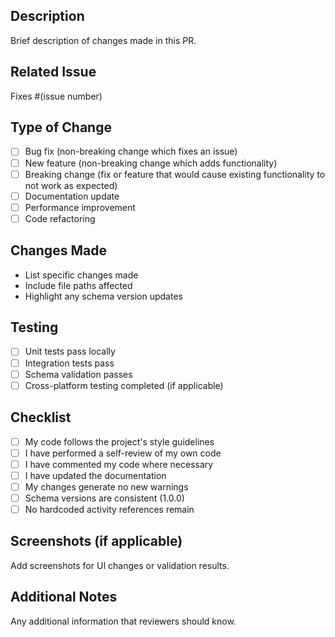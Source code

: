 ## Description
Brief description of changes made in this PR.

## Related Issue
Fixes #(issue number)

## Type of Change
- [ ] Bug fix (non-breaking change which fixes an issue)
- [ ] New feature (non-breaking change which adds functionality)
- [ ] Breaking change (fix or feature that would cause existing functionality to not work as expected)
- [ ] Documentation update
- [ ] Performance improvement
- [ ] Code refactoring

## Changes Made
- List specific changes made
- Include file paths affected
- Highlight any schema version updates

## Testing
- [ ] Unit tests pass locally
- [ ] Integration tests pass
- [ ] Schema validation passes
- [ ] Cross-platform testing completed (if applicable)

## Checklist
- [ ] My code follows the project's style guidelines
- [ ] I have performed a self-review of my own code
- [ ] I have commented my code where necessary
- [ ] I have updated the documentation
- [ ] My changes generate no new warnings
- [ ] Schema versions are consistent (1.0.0)
- [ ] No hardcoded activity references remain

## Screenshots (if applicable)
Add screenshots for UI changes or validation results.

## Additional Notes
Any additional information that reviewers should know.